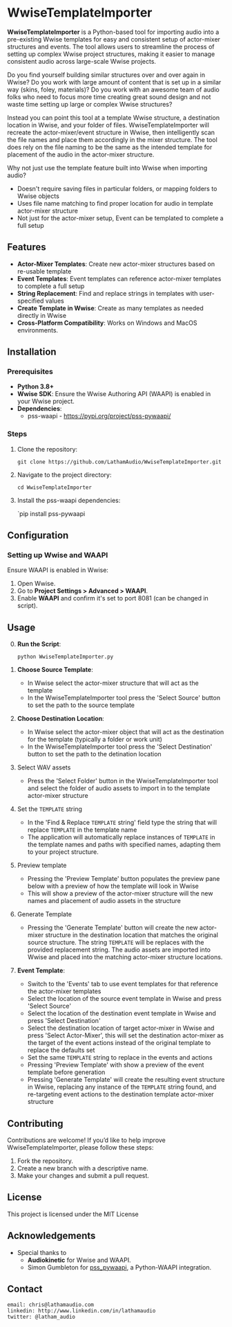 # WwiseTemplateImporter

**WwiseTemplateImporter** is a Python-based tool for importing audio into a pre-existing Wwise templates for easy and consistent setup of actor-mixer structures and events. The tool allows users to streamline the process of setting up complex Wwise project structures, making it easier to manage consistent audio  across large-scale Wwise projects. 

Do you find yourself building similar structures over and over again in Wwise? Do you work with large amount of content that is set up in a similar way (skins, foley, materials)? Do you work with an awesome team of audio folks who need to focus more time creating great sound design and not waste time setting up large or complex Wwise structures?

Instead you can point this tool at a template Wwise structure, a destination location in Wwise, and your folder of files. WwiseTemplateImporter will recreate the actor-mixer/event structure in Wwise, then intelligently scan the file names and place them accordingly in the mixer structure. The tool does rely on the file naming to be the same as the intended template for placement of the audio in the actor-mixer structure.

Why not just use the template feature built into Wwise when importing audio?
- Doesn't require saving files in particular folders, or mapping folders to Wwise objects
- Uses file name matching to find proper location for audio in template actor-mixer structure
- Not just for the actor-mixer setup, Event can be templated to complete a full setup 

## Features

- **Actor-Mixer Templates**: Create new actor-mixer structures based on re-usable template
- **Event Templates**: Event templates can reference actor-mixer templates to complete a full setup
- **String Replacement**: Find and replace strings in templates with user-specified values
- **Create Template in Wwise**: Create as many templates as needed directly in Wwise
- **Cross-Platform Compatibility**: Works on Windows and MacOS environments.

## Installation

### Prerequisites

- **Python 3.8+**
- **Wwise SDK**: Ensure the Wwise Authoring API (WAAPI) is enabled in your Wwise project.
- **Dependencies**: 
	- pss-waapi - https://pypi.org/project/pss-pywaapi/

### Steps

1. Clone the repository:
    
    `git clone https://github.com/LathamAudio/WwiseTemplateImporter.git`
    
2. Navigate to the project directory:
    
    `cd WwiseTemplateImporter`
    
3. Install the pss-waapi dependencies:
    
	`pip install pss-pywaapi
    

## Configuration

### Setting up Wwise and WAAPI

Ensure WAAPI is enabled in Wwise:

1. Open Wwise.
2. Go to **Project Settings > Advanced > WAAPI**.
3. Enable **WAAPI** and confirm it's set to port 8081 (can be changed in script).

## Usage

0. **Run the Script**:
    
    `python WwiseTemplateImporter.py`
    
1. **Choose Source Template**: 
    - In Wwise select the actor-mixer structure that will act as the template
    - In the WwiseTemplateImporter tool press the 'Select Source' button to set the path to the source template 
    
2. **Choose Destination Location**: 
    - In Wwise select the actor-mixer object that will act as the destination for the template (typically a folder or work unit)
    - In the WwiseTemplateImporter tool press the 'Select Destination' button to set the path to the detination location
    
3. Select WAV assets
	- Press the 'Select Folder' button in the WwiseTemplateImporter tool and select the folder of audio assets to import in to the template actor-mixer structure
	
4.  Set the `TEMPLATE` string
	- In the 'Find & Replace `TEMPLATE` string' field type the string that will replace `TEMPLATE` in the template name
    - The application will automatically replace instances of `TEMPLATE` in the template names and paths with specified names, adapting them to your project structure.
    
5. Preview template
	- Pressing the 'Preview Template' button populates the preview pane below with a preview of how the template will look in Wwise
	- This will show a preview of the actor-mixer structure will the new names and placement of audio assets in the structure
	
6. Generate Template
	- Pressing the 'Generate Template' button will create the new actor-mixer structure in the destination location that matches the original source structure. The string `TEMPLATE` will be replaces with the provided replacement string. The audio assets are imported into Wwise and placed into the matching actor-mixer structure locations.

7. **Event Template**:
	- Switch to the 'Events' tab to use event templates for that reference the actor-mixer templates
    - Select the location of the source event template in Wwise and press 'Select Source'
    - Select the location of the destination event template in Wwise and press 'Select Destination'
    - Select the destination location of target actor-mixer in Wwise and press 'Select Actor-Mixer', this will set the destination actor-mixer as the target of the event actions instead of the original template to replace the defaults set
    - Set the same `TEMPLATE` string to replace in the events and actions
    - Pressing 'Preview Template' with show a preview of the event template before generation
    - Pressing 'Generate Template' will create the resulting event structure in Wwise, replacing any instance of the `TEMPLATE` string found, and re-targeting event actions to the destination template actor-mixer structure

## Contributing

Contributions are welcome! If you’d like to help improve WwiseTemplateImporter, please follow these steps:

1. Fork the repository.
2. Create a new branch with a descriptive name.
3. Make your changes and submit a pull request.


## License

This project is licensed under the MIT License

## Acknowledgements

- Special thanks to 
	- **Audiokinetic** for Wwise and WAAPI.
	- Simon Gumbleton for [pss_pywaapi](https://github.com/some_repo), a Python-WAAPI integration.


## Contact
	email: chris@lathamaudio.com
	linkedin: http://www.linkedin.com/in/lathamaudio
	twitter: @latham_audio
